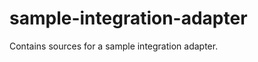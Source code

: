 sample-integration-adapter
==========================

Contains sources for a sample integration adapter.
